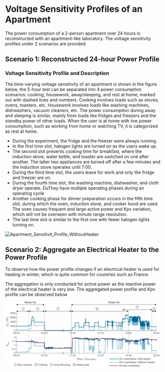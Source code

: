 # Voltage Sensitivity Profiles of an Apartment

The power consumption of a 2-person apartment over 24 hours is reconstructed with an apartment-like laboratory. The voltage sensitivity profiles under 2 scenarios are provided.

## Scenario 1: Reconstructed 24-hour Power Profile 
### Voltage Sensitivity Profile and Description
The time-varying voltage sensitivity of an apartment is shown in the figure below, the 5-hour test can be separated into 4 power consumption scenarios: cooking, housework, away/sleeping, and rest at home, marked out with dashed lines and numbers. Cooking involves loads such as stoves, ovens, toasters, etc. Housework involves loads like washing machines, dishwashers, vacuum cleaners, etc. The power consumption during away and sleeping is similar, mainly from loads like fridges and freezers and the standby power of other loads. When the user is at home with low power consumption, such as working from home or watching TV, it is categorized as rest at home.
- During the experiment, the fridge and the freezer were always running. 
- In the first time slot, halogen lights are turned on as the users wake up.
- The second slot presents cooking time for breakfast, where the induction stove, water kettle, and toaster are switched on one after another. The latter two appliances are turned off after a few minutes and the induction stove operates until 7:00. 
- During the third time slot, the users leave for work and only the fridge and freezer are on. 
- During the fourth time slot, the washing machine, dishwasher, and cloth dryer operate. DuThey have multiple operating phases during an operating cycle
- Another cooking phase for dinner preparation occurs in the fifth time slot, during which the oven, induction stove, and cooker hood are used. The oven causes frequent and large active power and Kpv variation, which will not be overseen with minute range resolution.
- The last time slot is similar to the first one with fewer halogen lights turning on.
  
![Apartment_Sensitivit_Profile_WithoutHeater](../z_Sensitivity_img/Apartment_WithoutHeater.svg)


## Scenario 2: Aggregate an Electrical Heater to the Power Profile
To observe how the power profile changes if an electrical heater is used for heating in winter, which is quite common for countries such as France.

The aggregation is only conducted for active power as the reactive power of the electrical heater is very low. The aggregated power profile and Kpv profile can be observed below

![Apartment_Sensitivit_Profile_WithoutHeater](../z_Sensitivity_img/Apartment_AggHeater.svg)
